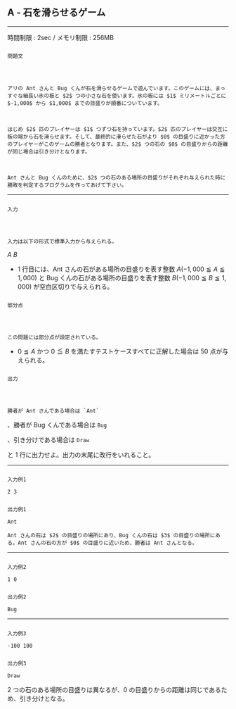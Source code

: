## A - 石を滑らせるゲーム

----------

時間制限 : 2sec / メモリ制限 : 256MB

### 
	問題文



	アリの Ant さんと Bug くんが石を滑らせるゲームで遊んでいます。このゲームには、まっすぐな細長い氷の板と $2$ つの小さな石を使います。氷の板には $1$ ミリメートルごとに $-1,000$ から $1,000$ までの目盛りが順番についています。



	はじめ $2$ 匹のプレイヤーは $1$ つずつ石を持っています。$2$ 匹のプレイヤーは交互に板の端から石を滑らせます。そして、最終的に滑らせた石がより $0$ の目盛りに近かった方のプレイヤーがこのゲームの勝者となります。また、$2$ つの石の $0$ の目盛りからの距離が同じ場合は引き分けとなります。



	Ant さんと Bug くんのために、$2$ つの石のある場所の目盛りがそれぞれ与えられた時に勝敗を判定するプログラムを作ってあげて下さい。


----------

### 
	入力



	入力は以下の形式で標準入力から与えられる。


>
$A$ $B$


* $1$ 行目には、Ant さんの石がある場所の目盛りを表す整数 $A (-1,000 ≦ A ≦ 1,000)$ と Bug くんの石がある場所の目盛りを表す整数 $B (-1,000 ≦ B ≦ 1,000)$ が空白区切りで与えられる。
	
### 
	部分点



	この問題には部分点が設定されている。


* $0 ≦ A$ かつ $0 ≦ B$ を満たすテストケースすべてに正解した場合は $50$ 点が与えられる。
	
### 
	出力



	勝者が Ant さんである場合は `Ant`

、勝者が Bug くんである場合は `Bug`

、引き分けである場合は `Draw`

 と $1$ 行に出力せよ。出力の末尾に改行をいれること。


----------

### 
	入力例1


```
2 3
```

### 
	出力例1


```
Ant
```


	Ant さんの石は $2$ の目盛りの場所にあり、Bug くんの石は $3$ の目盛りの場所にある。Ant さんの石の方が $0$ の目盛りに近いため、勝者は Ant さんとなる。


----------

### 
	入力例2


```
1 0
```

### 
	出力例2


```
Bug
```

----------

### 
	入力例3


```
-100 100
```

### 
	出力例3


```
Draw
```

$2$ つの石のある場所の目盛りは異なるが、$0$ の目盛りからの距離は同じであるため、引き分けとなる。


